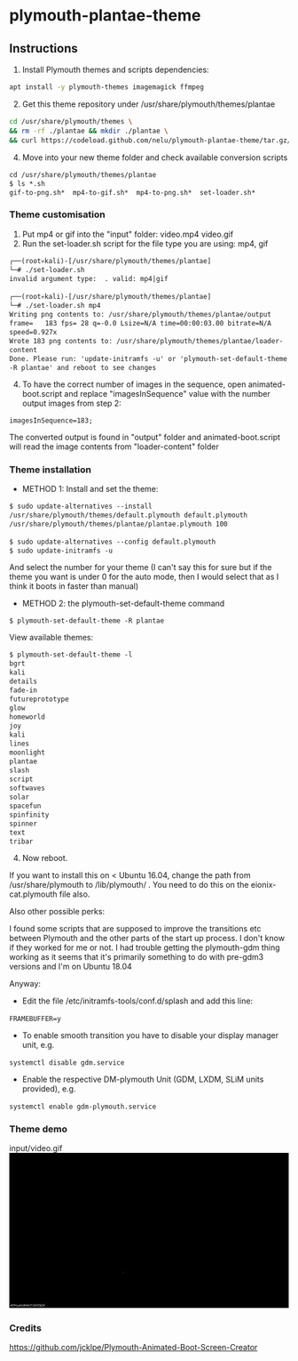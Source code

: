 # plymouth-plantae-theme


## Instructions 


1. Install Plymouth themes and scripts dependencies:

```bash
apt install -y plymouth-themes imagemagick ffmpeg
```

2. Get this theme repository under /usr/share/plymouth/themes/plantae

```bash
cd /usr/share/plymouth/themes \
&& rm -rf ./plantae && mkdir ./plantae \
&& curl https://codeload.github.com/nelu/plymouth-plantae-theme/tar.gz/refs/heads/main | tar -xzvf - --strip 1 -C ./plantae
```
4. Move into your new theme folder and check available conversion scripts

```console
cd /usr/share/plymouth/themes/plantae
$ ls *.sh
gif-to-png.sh*  mp4-to-gif.sh*  mp4-to-png.sh*  set-loader.sh*
```


### Theme customisation

1. Put mp4 or gif into the "input" folder: video.mp4 video.gif
2. Run the set-loader.sh script for the file type you are using: mp4, gif

```shell
┌──(root💀kali)-[/usr/share/plymouth/themes/plantae]
└─# ./set-loader.sh
invalid argument type:  . valid: mp4|gif

┌──(root💀kali)-[/usr/share/plymouth/themes/plantae]
└─# ./set-loader.sh mp4
Writing png contents to: /usr/share/plymouth/themes/plantae/output
frame=   183 fps= 28 q=-0.0 Lsize=N/A time=00:00:03.00 bitrate=N/A speed=0.927x
Wrote 183 png contents to: /usr/share/plymouth/themes/plantae/loader-content
Done. Please run: 'update-initramfs -u' or 'plymouth-set-default-theme -R plantae' and reboot to see changes
```
4. To have the correct number of images in the sequence, open animated-boot.script and replace "imagesInSequence" value with the number output images from step 2:
```
imagesInSequence=183;
```
The converted output is found in "output" folder and animated-boot.script will read the image contents from "loader-content" folder

### Theme installation
- METHOD 1: Install and set the theme:
```console
$ sudo update-alternatives --install /usr/share/plymouth/themes/default.plymouth default.plymouth /usr/share/plymouth/themes/plantae/plantae.plymouth 100

$ sudo update-alternatives --config default.plymouth
$ sudo update-initramfs -u
```
And select the number for your theme (I can't say this for sure but if the theme you want is under 0 for the auto mode, then I would select that as I think it boots in faster than manual)

- METHOD 2: the plymouth-set-default-theme command

```console
$ plymouth-set-default-theme -R plantae
```
View available themes:
```console 
$ plymouth-set-default-theme -l
bgrt
kali
details
fade-in
futureprototype
glow
homeworld
joy
kali
lines
moonlight
plantae
slash
script
softwaves
solar
spacefun
spinfinity
spinner
text
tribar
```

4. Now reboot.

If you want to install this on < Ubuntu 16.04, change the path from /usr/share/plymouth to /lib/plymouth/ . You need to do this on the eionix-cat.plymouth file also.

Also other possible perks:

I found some scripts that are supposed to improve the transitions etc between Plymouth and the other parts of the start up process. I don't know if they worked for me or not. I had trouble getting the plymouth-gdm thing working as it seems that it's primarily something to do with pre-gdm3 versions and I'm on Ubuntu 18.04

Anyway:

- Edit the file /etc/initramfs-tools/conf.d/splash and add this line:

`
FRAMEBUFFER=y
`

- To enable smooth transition you have to disable your display manager unit, e.g.

`
systemctl disable gdm.service
`

- Enable the respective DM-plymouth Unit (GDM, LXDM, SLiM units provided), e.g.

`
systemctl enable gdm-plymouth.service
`
### Theme demo
input/video.gif
![Alt Text](input/video.gif)

### Credits
https://github.com/jcklpe/Plymouth-Animated-Boot-Screen-Creator


